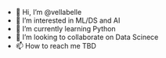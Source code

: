 - 👋 Hi, I’m @vellabelle
- 👀 I’m interested in ML/DS and AI
- 🌱 I’m currently learning Python
- 💞️ I’m looking to collaborate on Data Scinece
- 📫 How to reach me TBD

<!---
vellabelle/vellabelle is a ✨ special ✨ repository because its `README.md` (this file) appears on your GitHub profile.
You can click the Preview link to take a look at your changes.
--->
